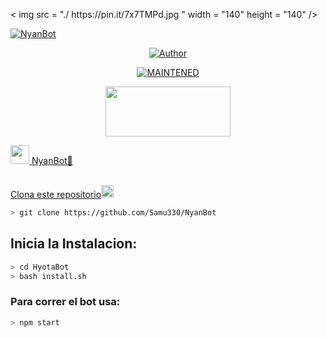 <p align = "Centro" >
<    img     src = "./ https://pin.it/7x7TMPd.jpg "     width = "140"     height = "140"    />
</  p > 
<p align = "centro">
<a href="#"><img title="NyanBot" src="https://img.shields.io/badge/🐬𝑯𝒚𝒐𝒕𝒂𝑩𝒐𝒕 | 🔥𝑯𝒚𝒐𝒕𝒂𝒓𝒐🔥 | Sᥲm ყ Pᥱrrყ🥀-black?colorA=%23ff0000&colorB=%23000000&style=for-the-badge"></a>
</p>
<p align="center">
<a href="https://github.com/Samu330"><img title="Author" src="https://img.shields.io/badge/author-Samu330-green?colorA=%00ff00style=for-the-badge&logo=github"></a>
</p>
<p align="center">
<a href="#"><img title="MAINTENED" src="https://img.shields.io/badge/MAINTENED-YES-blue?colorA=%23ff0000&colorB=%230000ff&style=for-the-badge"</a>
</p>
<p align="center">
<img src="https://www.crackingpro.com/uploads/team_VIP.gif" width="200" height="80"/>
</p>
<img src="https://i.imgur.com/n1zo2wL.gif" width="30" height="30"/> NyanBot🐬
</p>
<br />
    Clona este repositorio</h3><img src="https://raw.githubusercontent.com/othneildrew/Best-README-Template/master/images/logo.png" alt="Logo" width="20" height="20">
  </a>

```bash
> git clone https://github.com/Samu330/NyanBot
```

## Inicia la Instalacion:

```bash
> cd HyotaBot
> bash install.sh
```

### Para correr el bot usa:
```bash
> npm start
```

